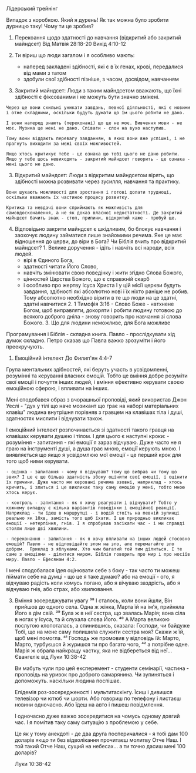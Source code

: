 Лідерський трейнінг

Випадок з коробкою. Який я дурень! Як так можна було зробити дурницю таку! Чому ти це зробив? 

1. Перекоання щодо здатності до навчання (відкритий або закритий майндсет)
  Від Матвія 28:18-20
  Вихід 4:10-12

  1. Ти віриш що люди загалом і я особливо мають:
      - наперед закладені здібності, які є в їх генах, крові, передалися від мами з татом 
      - здобули свої здібності пізніше, з часом, досвідом, навчанням

  2. Закритий майндсет:
    Люди з таким майндсетом вважають, що їхні здібності є фіксованими і не можуть бути значно змінені.

    Через це вони схильні уникати завдань, певної діяльності, які є новими і отже складними, оскільки будуть думати що їм цього робити не дано.

    І вони наперед знають (переконані) що це не моє. Вивчення мови - не моє. Музика це мені не дано. Співати - слон на вухо наступив. 

    Тому вони віддають перевагу завданням, в яких вони вже успішні, і не прагнуть виходити за межі своїх можливостей.

    Якщо хтось критикує тебе - це ознака що тобі цього не дано робити. Якщо у тебе щось невиходить - закритий майндсет говорить - це ознака - мені цього не дано. 

  3. Відкритий майндсет:
    Люди з відкритим майндсетом вірять, що здібності можна розвивати через зусилля, навчання та практику.

    Вони шукають можливості для зростання і готові долати труднощі, оскільки вважають їх частиною процесу розвитку.

    Критика та невдачі вони сприймають як можливість для самовдосконалення, а не як доказ власної недостатності. Де закритий майндсет бачить знак - стоп, припини, відкритий каже - пробуй ще. 

  4. Відповідьно закрити майндсет є шкідливим, бо блокує навчання і заохочує людину займатися лише знайомими речима. Яке це має відношення до церви, до віри в Бога? Чи Біблія вчить про відкритий майндсет?
    1. Велике доручення - ідіть і навчіть всі народи, всіх людей. 
       - вірі в Єдиного Бога, 
       - здатності читати Його Слово, 
       - навчіть змінювати свою поведінку і жити згідно Слова Божого,
       - цінностей Царства Божого, що є справжній скарб
       - і особливо про жертву Ісуса Христа
      І у цій місії церкви будуть завдання, здібності які абсолютно нові і їх ніхто раніше не робив. Тому абсолютно необхідно вірити в те що люди на це здатні, здатні навчитися
    2. 1 Тимофія 3:16 - Слово Боже - натхнене Богом, щоб виправляти, докоряти і робити людину готовою до всякого доброго дніла - знову говорить про навчання зі слова Божого. 
    3. Що для людини неможливе, для Бога можливе
  
  Програмування і Біблія - складна книга. Павло - прослідкувати хід думок складно. Петро сказав що Павла важко зрозуміти і його преекручують.

1. Емоційний інтелект
  До Филип'ян 4:4-7

  Група ментальних здібностей, які беруть участь в усвідомленні, розумінні та керуванні власних емоцій. Тобто це вміння добре розуміти свої емоції і почуття інших людей, і вміння ефективно керувати своєю емоційною сферою, і впливати на інших. 
  
  Мені сподобався образ з вчорашньої проповіді, який використав Джон Уеслі - "дух у тілі що наче мозикант що грає на наборі матеріальних клавіш" людина внутрішня порівняв з гравцем на клавішах тіла і душі, здатностях мислити і відчувати також. 

  І емоційний інтелект розпочинається зі здатності такого гравця на клавішах керувати душею і тілом. І для цього є наступні кроки:
    - розуміння - запитання - які емоції я зараз відчуваю. Дуже часто не я граю на інструменті душі, а душа грає мною, емоції керують мною. І виявляється що якщо я усвідомлюю мої емоції - це перший крок для того щоб ними керувати. 

    - оцінка - запитання - чому я відчуваю? тому що вибрав чи тому що звик? І це є ще більша здатність збоку оцінити свої емоції, і оцінити їх причини. Дуже часто ми керовані речима ззовні, наприклад - хтось кричить, і злиться і це викликає таку саму емоцію у мені, тобто мною хтось керує. 

    - контроль - запитання - як я хочу реагувати і відчувати? Тобто у кожному випадку є кілька варіантів поведінки і емоційної реакції. Наприклад - ти їдеш в маршрутці - і водій стоїть на певній зупинці реально як 10хв, замість того щоб їхати. І це природньо викликає емоції - нетерпіння, гнів. І я спробував засікати час - і ми справді стояли лише дві хвилини. 

    - переконання - запитання - як я хочу впливати на інших людей стосовно емоцій? Павло - не відповідайте злом на зло, але перемагайте зло добром.  Приклад з яблуками. Хто чим багатий той тим ділиться. І те саме з емоціями - ділитися миром. Біблія говорить про мир і про носіїв миру. Павло - Ефесянам 4:2. 

  І мені сподобалася ідея оцінювати себе з боку - так часто ти можеш піймати себе на думці - що це я таке думаю? або на емоції - ого, я відчуваю радість коли комусь погано, або я вічуваю заздрість, або я відчуваю гнів, або страх, або хвилювання. 

3. Вміння зосереджувати увагу
      ³⁸ І сталось, коли вони йшли, Він прийшов до одного села. Одна ж жінка, Марта їй на ім'я, прийняла Його в дім свій. 
      ³⁹ Була ж в неї сестра, що звалась Марія; вона сіла в ногах у Ісуса, та й слухала слова Його. ⁴⁰ А Марта великою послугою клопоталась, а спинившись, сказала: Господи, чи байдуже Тобі, що на мене саму полишила служити сестра моя? Скажи ж їй, щоб мені помогла. ⁴¹ Господь же промовив у відповідь їй: Марто, Марто, турбуєшся й журишся ти про багато чого, ⁴² а потрібне одне. Марія ж обрала найкращу частку, яка не відбереться від неї...
      Євангеліє від Луки 10:38-42

   Ви мабуть чули про цей експеремент - студенти семінарії, частина - проповідь на уривок про доброго самарянина. Чи зупиняться і допоможуть. наскільки людина поспішає. 

   Епідемія роз-зосередженості і мультитаскінгу. Їсиш і дивишся телевізор чи ютюб чи шорти. Або говориш по телефону і листаєш новини одночасно. Або їдеш на авто і пишеш повідмлення. 

   І одночасно дуже важко зосередитися на чомусь одному довгий час. І я помітив таку саму ситуацію з проблемою у себе. 

   Це як у тому анекдоті - де два друга посперичалися - я тобі дам 100 доларів якщо ти без відволікання прочитаєш молитву Отче Наш. І той такий Отче Наш, сущий на небесах... а ти точно дасиш мені 100 доларів? 

   Луки 10:38-42

